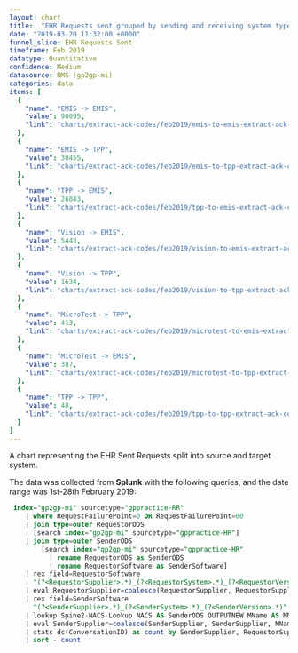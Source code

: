 ```yaml
---
layout: chart
title:  "EHR Requests sent grouped by sending and receiving system type"
date: "2019-03-20 11:32:00 +0000"
funnel_slice: EHR Requests Sent
timeframe: Feb 2019
datatype: Quantitative
confidence: Medium
datasource: NMS (gp2gp-mi)
categories: data
items: [
  {
    "name": "EMIS -> EMIS",
    "value": 90095,
    "link": "charts/extract-ack-codes/feb2019/emis-to-emis-extract-ack-codes"
  },
  {
    "name": "EMIS -> TPP",
    "value": 30455,
    "link": "charts/extract-ack-codes/feb2019/emis-to-tpp-extract-ack-codes"
  },
  {
    "name": "TPP -> EMIS",
    "value": 26843,
    "link": "charts/extract-ack-codes/feb2019/tpp-to-emis-extract-ack-codes"
  },
  {
    "name": "Vision -> EMIS",
    "value": 5448,
    "link": "charts/extract-ack-codes/feb2019/vision-to-emis-extract-ack-codes"
  },
  {
    "name": "Vision -> TPP",
    "value": 1634,
    "link": "charts/extract-ack-codes/feb2019/vision-to-tpp-extract-ack-codes"
  },
  {
    "name": "MicroTest -> TPP",
    "value": 413,
    "link": "charts/extract-ack-codes/feb2019/microtest-to-emis-extract-ack-codes"
  },
  {
    "name": "MicroTest -> EMIS",
    "value": 387,
    "link": "charts/extract-ack-codes/feb2019/microtest-to-tpp-extract-ack-codes"
  },
  {
    "name": "TPP -> TPP",
    "value": 48,
    "link": "charts/extract-ack-codes/feb2019/tpp-to-tpp-extract-ack-codes"
  }
]
---
```

A chart representing the EHR Sent Requests split into source and target system.

The data was collected from **Splunk** with the following queries, and the date range was 1st-28th February 2019:

```sql
 index="gp2gp-mi" sourcetype="gppractice-RR"
    | where RequestFailurePoint=0 OR RequestFailurePoint=60 
    | join type=outer RequestorODS 
      [search index="gp2gp-mi" sourcetype="gppractice-HR"] 
    | join type=outer SenderODS 
        [search index="gp2gp-mi" sourcetype="gppractice-HR" 
          | rename RequestorODS as SenderODS 
          | rename RequestorSoftware as SenderSoftware]
    | rex field=RequestorSoftware 
      "(?<RequestorSupplier>.*)_(?<RequestorSystem>.*)_(?<RequestorVersion>.*)"
    | eval RequestorSupplier=coalesce(RequestorSupplier, RequestorSupplier, "unknown")
    | rex field=SenderSoftware 
      "(?<SenderSupplier>.*)_(?<SenderSystem>.*)_(?<SenderVersion>.*)"
    | lookup Spine2-NACS-Lookup NACS AS SenderODS OUTPUTNEW MName AS MName
    | eval SenderSupplier=coalesce(SenderSupplier, SenderSupplier, MName, MName, "unknown")
    | stats dc(ConversationID) as count by SenderSupplier, RequestorSupplier
    | sort - count
```
